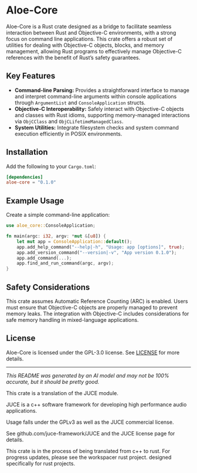 # Aloe-Core

Aloe-Core is a Rust crate designed as a bridge to facilitate seamless interaction between Rust and Objective-C environments, with a strong focus on command line applications. This crate offers a robust set of utilities for dealing with Objective-C objects, blocks, and memory management, allowing Rust programs to effectively manage Objective-C references with the benefit of Rust’s safety guarantees.

## Key Features
- **Command-line Parsing:** Provides a straightforward interface to manage and interpret command-line arguments within console applications through `ArgumentList` and `ConsoleApplication` structs.
- **Objective-C Interoperability:** Safely interact with Objective-C objects and classes with Rust idioms, supporting memory-managed interactions via `ObjCClass` and `ObjCLifetimeManagedClass`.
- **System Utilities:** Integrate filesystem checks and system command execution efficiently in POSIX environments.

## Installation
Add the following to your `Cargo.toml`:
```toml
[dependencies]
aloe-core = "0.1.0"
```

## Example Usage
Create a simple command-line application:
```rust
use aloe_core::ConsoleApplication;

fn main(argc: i32, argv: *mut &[u8]) {
    let mut app = ConsoleApplication::default();
    app.add_help_command("--help|-h", "Usage: app [options]", true);
    app.add_version_command("--version|-v", "App version 0.1.0");
    app.add_command(...);
    app.find_and_run_command(argc, argv);
}
```

## Safety Considerations
This crate assumes Automatic Reference Counting (ARC) is enabled. Users must ensure that Objective-C objects are properly managed to prevent memory leaks. The integration with Objective-C includes considerations for safe memory handling in mixed-language applications.

## License
Aloe-Core is licensed under the GPL-3.0 license. See [LICENSE](./LICENSE) for more details.

---

*This README was generated by an AI model and may not be 100% accurate, but it should be pretty good.*


This crate is a translation of the JUCE module.

JUCE is a c++ software framework for developing high performance audio applications.

Usage falls under the GPLv3 as well as the JUCE commercial license.

See github.com/juce-framework/JUCE and the JUCE license page for details.

This crate is in the process of being translated from c++ to rust. For progress updates, please see the workspacer rust project. designed specifically for rust projects.
